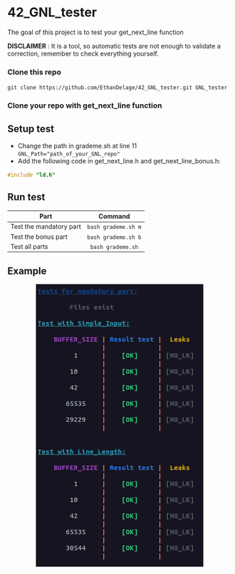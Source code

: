 # 42_GNL_tester
The goal of this project is to test your get_next_line function

**DISCLAIMER** : It is a tool, so automatic tests are not enough to validate a correction, remember to check everything yourself.

### Clone this repo
```shell
git clone https://github.com/EthanDelage/42_GNL_tester.git GNL_tester
```
### Clone your repo with get_next_line function

## Setup test
* Change the path in grademe.sh at line 11 ```GNL_Path="path_of_your_GNL_repo"```
* Add the following code in get_next_line.h and get_next_line_bonus.h:
```C
#include "ld.h"
```

## Run test

Part | Command
--- | :---:
Test the mandatory part | ```bash grademe.sh m```
Test the bonus part | ```bash grademe.sh b```
Test all parts | ```bash grademe.sh```

## Example
<p align="center">
  <img src="img/GNL_tester.png" />
</p>
